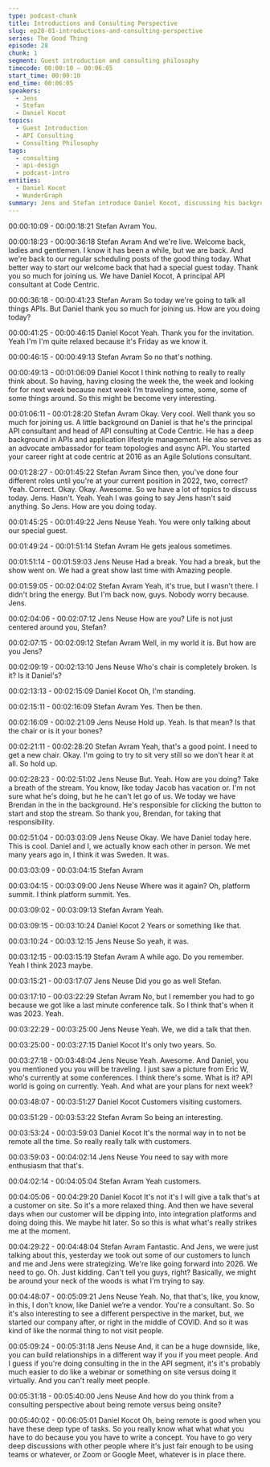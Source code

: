 ```yaml
---
type: podcast-chunk
title: Introductions and Consulting Perspective
slug: ep28-01-introductions-and-consulting-perspective
series: The Good Thing
episode: 28
chunk: 1
segment: Guest introduction and consulting philosophy
timecode: 00:00:10 – 00:06:05
start_time: 00:00:10
end_time: 00:06:05
speakers:
  - Jens
  - Stefan
  - Daniel Kocot
topics:
  - Guest Introduction
  - API Consulting
  - Consulting Philosophy
tags:
  - consulting
  - api-design
  - podcast-intro
entities:
  - Daniel Kocot
  - WunderGraph
summary: Jens and Stefan introduce Daniel Kocot, discussing his background, consulting style, and early experiences shaping his approach to APIs and client relationships.
---
```

00:00:10:09 - 00:00:18:21
Stefan Avram
You.

00:00:18:23 - 00:00:36:18
Stefan Avram
And we're live. Welcome back, ladies and gentlemen. I know it has been a while, but we are back. And we're back to our regular scheduling posts of the good thing today. What better way to start our welcome back that had a special guest today. Thank you so much for joining us. We have Daniel Kocot, A principal API consultant at Code Centric.

00:00:36:18 - 00:00:41:23
Stefan Avram
So today we're going to talk all things APIs. But Daniel thank you so much for joining us. How are you doing today?

00:00:41:25 - 00:00:46:15
Daniel Kocot
Yeah. Thank you for the invitation. Yeah I'm I'm quite relaxed because it's Friday as we know it.

00:00:46:15 - 00:00:49:13
Stefan Avram
So no that's nothing.

00:00:49:13 - 00:01:06:09
Daniel Kocot
I think nothing to really to really think about. So having, having closing the week the, the week and looking for for next week because next week I’m traveling some, some, some of some things around. So this might be become very interesting.

00:01:06:11 - 00:01:28:20
Stefan Avram
Okay. Very cool. Well thank you so much for joining us. A little background on Daniel is that he's the principal API consultant and head of API consulting at Code Centric. He has a deep background in APIs and application lifestyle management. He also serves as an advocate ambassador for team topologies and async API. You started your career right at code centric at 2016 as an Agile Solutions consultant.

00:01:28:27 - 00:01:45:22
Stefan Avram
Since then, you've done four different roles until you're at your current position in 2022, two, correct? Yeah. Correct. Okay. Okay. Awesome. So we have a lot of topics to discuss today. Jens. Hasn't. Yeah. Yeah I was going to say Jens hasn't said anything. So Jens. How are you doing today.

00:01:45:25 - 00:01:49:22
Jens Neuse
Yeah. You were only talking about our special guest.

00:01:49:24 - 00:01:51:14
Stefan Avram
He gets jealous sometimes.

00:01:51:14 - 00:01:59:03
Jens Neuse
Had a break. You had a break, but the show went on. We had a great show last time with Amazing people.

00:01:59:05 - 00:02:04:02
Stefan Avram
Yeah, it's true, but I wasn't there. I didn't bring the energy. But I'm back now, guys. Nobody worry because. Jens.

00:02:04:06 - 00:02:07:12
Jens Neuse
How are you? Life is not just centered around you, Stefan?

00:02:07:15 - 00:02:09:12
Stefan Avram
Well, in my world it is. But how are you Jens?

00:02:09:19 - 00:02:13:10
Jens Neuse
Who's chair is completely broken. Is it? Is it Daniel's?

00:02:13:13 - 00:02:15:09
Daniel Kocot
Oh, I'm standing.

00:02:15:11 - 00:02:16:09
Stefan Avram
Yes. Then be then.

00:02:16:09 - 00:02:21:09
Jens Neuse
Hold up. Yeah. Is that mean? Is that the chair or is it your bones?

00:02:21:11 - 00:02:28:20
Stefan Avram
Yeah, that's a good point. I need to get a new chair. Okay. I'm going to try to sit very still so we don't hear it at all. So hold up.

00:02:28:23 - 00:02:51:02
Jens Neuse
But. Yeah. How are you doing? Take a breath of the stream. You know, like today Jacob has vacation or. I'm not sure what he's doing, but he he can't let go of us. We today we have Brendan in the in the background. He's responsible for clicking the button to start and stop the stream. So thank you, Brendan, for taking that responsibility.

00:02:51:04 - 00:03:03:09
Jens Neuse
Okay. We have Daniel today here. This is cool. Daniel and I, we actually know each other in person. We met many years ago in, I think it was Sweden. It was.

00:03:03:09 - 00:03:04:15
Stefan Avram


00:03:04:15 - 00:03:09:00
Jens Neuse
Where was it again? Oh, platform summit. I think platform summit. Yes.

00:03:09:02 - 00:03:09:13
Stefan Avram
Yeah.

00:03:09:15 - 00:03:10:24
Daniel Kocot
2 Years or something like that.

00:03:10:24 - 00:03:12:15
Jens Neuse
So yeah, it was.

00:03:12:15 - 00:03:15:19
Stefan Avram
A while ago. Do you remember. Yeah I think 2023 maybe.

00:03:15:21 - 00:03:17:07
Jens Neuse
Did you go as well Stefan.

00:03:17:10 - 00:03:22:29
Stefan Avram
No, but I remember you had to go because we got like a last minute conference talk. So I think that's when it was 2023. Yeah.

00:03:22:29 - 00:03:25:00
Jens Neuse
Yeah. We, we did a talk that then.

00:03:25:00 - 00:03:27:15
Daniel Kocot
It's only two years. So.

00:03:27:18 - 00:03:48:04
Jens Neuse
Yeah. Awesome. And Daniel, you you mentioned you you will be traveling. I just saw a picture from Eric W, who's currently at some conferences. I think there's some. What is it? API world is going on currently. Yeah. And what are your plans for next week?

00:03:48:07 - 00:03:51:27
Daniel Kocot
Customers visiting customers.

00:03:51:29 - 00:03:53:22
Stefan Avram
So being an interesting.

00:03:53:24 - 00:03:59:03
Daniel Kocot
It's the normal way in to not be remote all the time. So really really talk with customers.

00:03:59:03 - 00:04:02:14
Jens Neuse
You need to say with more enthusiasm that that's.

00:04:02:14 - 00:04:05:04
Stefan Avram
Yeah customers.

00:04:05:06 - 00:04:29:20
Daniel Kocot
It's not it's I will give a talk that's at a customer on site. So it's a more relaxed thing. And then we have several days when our customer will be dipping into, into integration platforms and doing doing this. We maybe hit later. So so this is what what's really strikes me at the moment.

00:04:29:22 - 00:04:48:04
Stefan Avram
Fantastic. And Jens, we were just talking about this, yesterday we took out some of our customers to lunch and me and Jens were strategizing. We're like going forward into 2026. We need to go. Oh. Just kidding. Can't tell you guys, right? Basically, we might be around your neck of the woods is what I'm trying to say.

00:04:48:07 - 00:05:09:21
Jens Neuse
Yeah. No, that that's, like, you know, in this, I don't know, like Daniel we’re a vendor. You're a consultant. So. So it's also interesting to see a different perspective in the market, but, we started our company after, or right in the middle of COVID. And so it was kind of like the normal thing to not visit people.

00:05:09:24 - 00:05:31:18
Jens Neuse
And, it can be a huge downside, like, you can build relationships in a different way if you if you meet people. And I guess if you're doing consulting in the in the API segment, it's it's probably much easier to do like a webinar or something on site versus doing it virtually. And you can't really meet people.

00:05:31:18 - 00:05:40:00
Jens Neuse
And how do you think from a consulting perspective about being remote versus being onsite?

00:05:40:02 - 00:06:05:01
Daniel Kocot
Oh, being remote is good when you have these deep type of tasks. So you really know what what what you have to do because you you have to write a concept. You have to go very deep discussions with other people where it's just fair enough to be using teams or whatever, or Zoom or Google Meet, whatever is in place there.

